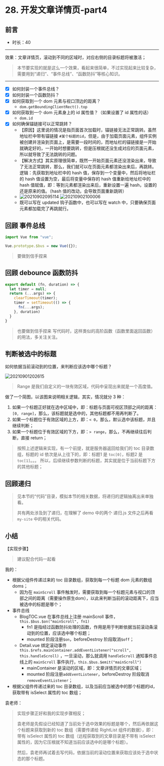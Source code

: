 # 28. 开发文章详情页-part4

## 前言

- 时长：40

---

效果：文章详情页，滚动到不同的区域时，对应右侧的目录标题将被激活；

> 本节要实现的就是这么一个效果，看起来很简单，不过实现起来比较复杂，需要用到“递归”、“事件总线”、“函数防抖”等核心知识。

---

- [x] 如何封装一个事件总线？
- [x] 如何封装一个函数防抖？
- [x] 如何获取到一个 dom 元素与视口顶边的距离？
  - `dom.getBoundingClientRect().top`
- [x] 如何获取到一个 dom 元素身上的 id 属性值？（如果设置了 id 属性的话）
  - `dom.id`
- [x] 如何确保锚链接可以正常跳转？
  - 【原因】这里说的情况是指页面首次加载时，锚链接无法正常跳转。虽然地址栏中带有锚链接 `#某个标题的id`，但是，由于加载页面元素，组件实例被创建并渲染到页面上，是需要一段时间的，而地址栏的锚链接是一开始就确定好的，一开始时想要跳转，但是压根就还没生成对应的页面元素，所以就导致了无法跳转的问题。
  - 【解决方式】其实原理很简单，既然一开始页面元素还没渲染出来，导致了无法正常跳转，那么，我们就可以在页面元素都渲染出来后，再跳转。逻辑：先获取到地址栏中的 hash 值，保存到一个变量中，然后将地址栏的 hash 值设置为空，最后将变量中保存的 hash 值重新给地址栏中的 hash 值赋值，即：等到元素都渲染出来后，重新设置一遍 hash，设置的还是原来的值。（hash 值的改动，会导致页面重新跳转）
  - ![20210902095114](https://cdn.jsdelivr.net/gh/123taojiale/dahuyou_picture@main/blogs/20210902095114.png) ![20210902100006](https://cdn.jsdelivr.net/gh/123taojiale/dahuyou_picture@main/blogs/20210902100006.png)
  - 既可以写在 updated 钩子函数中，也可以写在 watch 中，只要确保页面元素都加载完了再跳就行。

## 回顾 事件总线

```js
import Vue from "vue";

Vue.prototype.$bus = new Vue({});
```

> 要做到信手捏来

## 回顾 debounce 函数防抖

```js
export default (fn, duration) => {
  let timer = null;
  return (...args) => {
    clearTimeout(timer);
    timer = setTimeout(() => {
      fn(...args);
    }, duration)
  }
}
```

> 也要做到信手捏来
> 写代码时，这样类似的高阶函数（函数里面返回函数）的用法，多关注关注。

## 判断被选中的标题

如何依据当前滚动到的位置，来判断应该选中哪个标题？

![20210901202615](https://cdn.jsdelivr.net/gh/123taojiale/dahuyou_picture@main/blogs/20210901202615.png)

> Range 是我们自定义的一块有效区域，代码中呈现出来就是一个高度值。

做了一个简图，以该图来说明相关逻辑，其实，情况就分 3 种：
1. 如果一个标题正好就在选中区域中，即：标题与页面可视区顶部之间的距离：`[0, range]`，那么，该标题就是选中的，其他标题都不用再判断了。
2. 如果一个标题位于有效区域的上方，即：`< 0`，那么，默认选中该标题，并且继续判断；
3. 如果一个标题位于有效区域的下方，即：`> range`，那么，不再继续往后判断，直接 return；

> 按照上述逻辑来实现，有一个前提，就是服务器返回给我们的 toc 目录数组，标题的 id 依次是从上往下的，即：标题1 是 `toc[0]`，标题2 是 `toc[1]`。。。
> 所以，后续继续参数判断的标题，其实就是位于当前标题下方的其他标题；

## 回顾递归

> 见本节的“代码”目录，模拟本节的相关数据，将递归的逻辑抽离出来单独看。
>
> 共有两处涉及到了递归，在理解了 demo 中的两个 递归.js 文件之后再看 `my-site` 中的相关代码。

## 小结

【实现步骤】

> 建议配合代码一起看

我的：

- 根据父组件传递过来的 toc 目录数组，获取到每一个标题 dom 元素的数组 doms；
  - 因为在 `mainScroll` 事件触发时，需要获取到每一个标题元素与视口的顶部之间的距离（需要操作原生dom），以此来判断当前的滚动距离下，应当被选中的标题是哪个；
- 事件总线
  - BlogTOC.vue 在事件总线上注册 mainScroll 事件，`this.$bus.$on("mainScroll", fn1)`
    - fn1 是指经过函数防抖处理的函数，作用是用于判断依据当前滚动条滚动到的位置，应该选中哪个标题；
    - mounted 阶段注册`$on`，beforeDestroy 阶段取消`$off`；
  - Detail.vue 绑定滚动事件 `this.$refs.mainContainer.addEventListener("scroll", this.handleScroll)` ，一旦滚动，那么就调用 `handleScroll` 通知事件总线上的 `mainScroll` 事件执行，`this.$bus.$emit("mainScroll")`
    - mainContainer 是滚动的区域，即：文章详情页的文章区域；
    - mounted 阶段注册`addEventListener`，beforeDestroy 阶段取消`removeEventListener`；
- 根据父组件传递过来的 toc 目录数组，以及当前应当被选中的那个标题的id，获取带有 isSelect 属性的 toc 数组；

袁老师：

> 实现步骤正好和我的实现步骤相反；
>
> 袁老师是先假设已经知道了当前处于选中效果的标题是哪个，然后再依据这个标题来获取到新的 toc 数组（需要传递给 RightList 组件的数据），即：带有 isSelect 属性的 toc 数组（远程获取到的文章目录是不带有 isSelect 属性的，因为它压根就不知道当前应该选中的是哪个标题）。
>
> 然后，袁老师再试着去写代码，依据当前的滚动位置来获取应该处于选中状态的那个标题。
